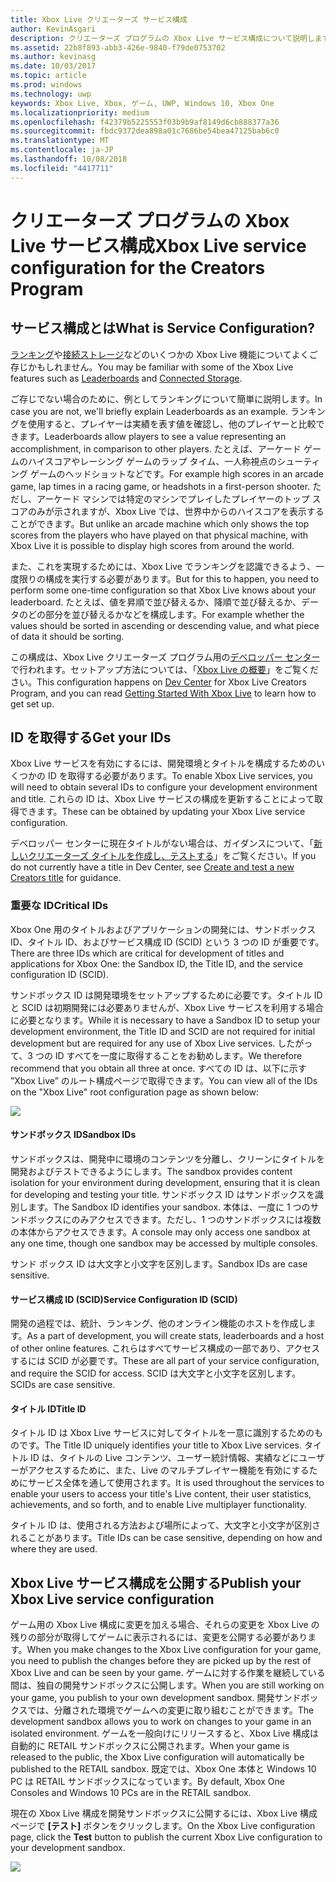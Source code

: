 ```yaml
---
title: Xbox Live クリエーターズ サービス構成
author: KevinAsgari
description: クリエーターズ プログラムの Xbox Live サービス構成について説明します。
ms.assetid: 22b8f893-abb3-426e-9840-f79de0753702
ms.author: kevinasg
ms.date: 10/03/2017
ms.topic: article
ms.prod: windows
ms.technology: uwp
keywords: Xbox Live, Xbox, ゲーム, UWP, Windows 10, Xbox One
ms.localizationpriority: medium
ms.openlocfilehash: f42379b5225553f03b9b9af8149d6cb888377a36
ms.sourcegitcommit: fbdc9372dea898a01c7686be54bea47125bab6c0
ms.translationtype: MT
ms.contentlocale: ja-JP
ms.lasthandoff: 10/08/2018
ms.locfileid: "4417711"
---
```

# <a name="xbox-live-service-configuration-for-the-creators-program"></a><span data-ttu-id="1ef32-104">クリエーターズ プログラムの Xbox Live サービス構成</span><span class="sxs-lookup"><span data-stu-id="1ef32-104">Xbox Live service configuration for the Creators Program</span></span>

## <a name="what-is-service-configuration"></a><span data-ttu-id="1ef32-105">サービス構成とは</span><span class="sxs-lookup"><span data-stu-id="1ef32-105">What is Service Configuration?</span></span>

<span data-ttu-id="1ef32-106">[ランキング](../leaderboards-and-stats-2017/leaderboards.md)や[接続ストレージ](../storage-platform/connected-storage/connected-storage-technical-overview.md)などのいくつかの Xbox Live 機能についてよくご存じかもしれません。</span><span class="sxs-lookup"><span data-stu-id="1ef32-106">You may be familiar with some of the Xbox Live features such as [Leaderboards](../leaderboards-and-stats-2017/leaderboards.md) and [Connected Storage](../storage-platform/connected-storage/connected-storage-technical-overview.md).</span></span>

<span data-ttu-id="1ef32-107">ご存じでない場合のために、例としてランキングについて簡単に説明します。</span><span class="sxs-lookup"><span data-stu-id="1ef32-107">In case you are not, we'll briefly explain Leaderboards as an example.</span></span> <span data-ttu-id="1ef32-108">ランキングを使用すると、プレイヤーは実績を表す値を確認し、他のプレイヤーと比較できます。</span><span class="sxs-lookup"><span data-stu-id="1ef32-108">Leaderboards allow players to see a value representing an accomplishment, in comparison to other players.</span></span> <span data-ttu-id="1ef32-109">たとえば、アーケード ゲームのハイスコアやレーシング ゲームのラップ タイム、一人称視点のシューティング ゲームのヘッドショットなどです。</span><span class="sxs-lookup"><span data-stu-id="1ef32-109">For example high scores in an arcade game, lap times in a racing game, or headshots in a first-person shooter.</span></span> <span data-ttu-id="1ef32-110">ただし、アーケード マシンでは特定のマシンでプレイしたプレイヤーのトップ スコアのみが示されますが、Xbox Live では、世界中からのハイスコアを表示することができます。</span><span class="sxs-lookup"><span data-stu-id="1ef32-110">But unlike an arcade machine which only shows the top scores from the players who have played on that physical machine, with Xbox Live it is possible to display high scores from around the world.</span></span>

<span data-ttu-id="1ef32-111">また、これを実現するためには、Xbox Live でランキングを認識できるよう、一度限りの構成を実行する必要があります。</span><span class="sxs-lookup"><span data-stu-id="1ef32-111">But for this to happen, you need to perform some one-time configuration so that Xbox Live knows about your leaderboard.</span></span> <span data-ttu-id="1ef32-112">たとえば、値を昇順で並び替えるか、降順で並び替えるか、データのどの部分を並び替えるかなどを構成します。</span><span class="sxs-lookup"><span data-stu-id="1ef32-112">For example whether the values should be sorted in ascending or descending value, and what piece of data it should be sorting.</span></span>

<span data-ttu-id="1ef32-113">この構成は、Xbox Live クリエーターズ プログラム用の[デベロッパー センター](http://dev.windows.com)で行われます。セットアップ方法については、「[Xbox Live の概要](get-started-with-xbox-live-creators.md)」をご覧ください。</span><span class="sxs-lookup"><span data-stu-id="1ef32-113">This configuration happens on [Dev Center](http://dev.windows.com) for Xbox Live Creators Program, and you can read [Getting Started With Xbox Live](get-started-with-xbox-live-creators.md) to learn how to get set up.</span></span>

## <a name="get-your-ids"></a><span data-ttu-id="1ef32-114">ID を取得する</span><span class="sxs-lookup"><span data-stu-id="1ef32-114">Get your IDs</span></span>

<span data-ttu-id="1ef32-115">Xbox Live サービスを有効にするには、開発環境とタイトルを構成するためのいくつかの ID を取得する必要があります。</span><span class="sxs-lookup"><span data-stu-id="1ef32-115">To enable Xbox Live services, you will need to obtain several IDs to configure your development environment and title.</span></span> <span data-ttu-id="1ef32-116">これらの ID は、Xbox Live サービスの構成を更新することによって取得できます。</span><span class="sxs-lookup"><span data-stu-id="1ef32-116">These can be obtained by updating your Xbox Live service configuration.</span></span>

<span data-ttu-id="1ef32-117">デベロッパー センターに現在タイトルがない場合は、ガイダンスについて、「[新しいクリエーターズ タイトルを作成し、テストする](create-and-test-a-new-creators-title.md)」をご覧ください。</span><span class="sxs-lookup"><span data-stu-id="1ef32-117">If you do not currently have a title in Dev Center, see [Create and test a new Creators title](create-and-test-a-new-creators-title.md) for guidance.</span></span>

### <a name="critical-ids"></a><span data-ttu-id="1ef32-118">重要な ID</span><span class="sxs-lookup"><span data-stu-id="1ef32-118">Critical IDs</span></span>

<span data-ttu-id="1ef32-119">Xbox One 用のタイトルおよびアプリケーションの開発には、サンドボックス ID、タイトル ID、およびサービス構成 ID (SCID) という 3 つの ID が重要です。</span><span class="sxs-lookup"><span data-stu-id="1ef32-119">There are three IDs which are critical for development of titles and applications for Xbox One: the Sandbox ID, the Title ID, and the service configuration ID (SCID).</span></span>

<span data-ttu-id="1ef32-120">サンドボックス ID は開発環境をセットアップするために必要です。タイトル ID と SCID は初期開発には必要ありませんが、Xbox Live サービスを利用する場合に必要となります。</span><span class="sxs-lookup"><span data-stu-id="1ef32-120">While it is necessary to have a Sandbox ID to setup your development environment, the Title ID and SCID are not required for initial development but are required for any use of Xbox Live services.</span></span> <span data-ttu-id="1ef32-121">したがって、3 つの ID すべてを一度に取得することをお勧めします。</span><span class="sxs-lookup"><span data-stu-id="1ef32-121">We therefore recommend that you obtain all three at once.</span></span> <span data-ttu-id="1ef32-122">すべての ID は、以下に示す ”Xbox Live” のルート構成ページで取得できます。</span><span class="sxs-lookup"><span data-stu-id="1ef32-122">You can view all of the IDs on the "Xbox Live" root configuration page as shown below:</span></span>

![](../images/getting_started/devcenter_sandbox_id.png)

#### <a name="sandbox-ids"></a><span data-ttu-id="1ef32-123">サンドボックス ID</span><span class="sxs-lookup"><span data-stu-id="1ef32-123">Sandbox IDs</span></span>

<span data-ttu-id="1ef32-124">サンドボックスは、開発中に環境のコンテンツを分離し、クリーンにタイトルを開発およびテストできるようにします。</span><span class="sxs-lookup"><span data-stu-id="1ef32-124">The sandbox provides content isolation for your environment during development, ensuring that it is clean for developing and testing your title.</span></span> <span data-ttu-id="1ef32-125">サンドボックス ID はサンドボックスを識別します。</span><span class="sxs-lookup"><span data-stu-id="1ef32-125">The Sandbox ID identifies your sandbox.</span></span> <span data-ttu-id="1ef32-126">本体は、一度に 1 つのサンドボックスにのみアクセスできます。ただし、1 つのサンドボックスには複数の本体からアクセスできます。</span><span class="sxs-lookup"><span data-stu-id="1ef32-126">A console may only access one sandbox at any one time, though one sandbox may be accessed by multiple consoles.</span></span>

<span data-ttu-id="1ef32-127">サンド ボックス ID は大文字と小文字を区別します。</span><span class="sxs-lookup"><span data-stu-id="1ef32-127">Sandbox IDs are case sensitive.</span></span>

#### <a name="service-configuration-id-scid"></a><span data-ttu-id="1ef32-128">サービス構成 ID (SCID)</span><span class="sxs-lookup"><span data-stu-id="1ef32-128">Service Configuration ID (SCID)</span></span>

<span data-ttu-id="1ef32-129">開発の過程では、統計、ランキング、他のオンライン機能のホストを作成します。</span><span class="sxs-lookup"><span data-stu-id="1ef32-129">As a part of development, you will create stats, leaderboards and a host of other online features.</span></span> <span data-ttu-id="1ef32-130">これらはすべてサービス構成の一部であり、アクセスするには SCID が必要です。</span><span class="sxs-lookup"><span data-stu-id="1ef32-130">These are all part of your service configuration, and require the SCID for access.</span></span> <span data-ttu-id="1ef32-131">SCID は大文字と小文字を区別します。</span><span class="sxs-lookup"><span data-stu-id="1ef32-131">SCIDs are case sensitive.</span></span>

#### <a name="title-id"></a><span data-ttu-id="1ef32-132">タイトル ID</span><span class="sxs-lookup"><span data-stu-id="1ef32-132">Title ID</span></span>

<span data-ttu-id="1ef32-133">タイトル ID は Xbox Live サービスに対してタイトルを一意に識別するためのものです。</span><span class="sxs-lookup"><span data-stu-id="1ef32-133">The Title ID uniquely identifies your title to Xbox Live services.</span></span> <span data-ttu-id="1ef32-134">タイトル ID は、タイトルの Live コンテンツ、ユーザー統計情報、実績などにユーザーがアクセスするために、また、Live のマルチプレイヤー機能を有効にするためにサービス全体を通して使用されます。</span><span class="sxs-lookup"><span data-stu-id="1ef32-134">It is used throughout the services to enable your users to access your title's Live content, their user statistics, achievements, and so forth, and to enable Live multiplayer functionality.</span></span>

<span data-ttu-id="1ef32-135">タイトル ID は、使用される方法および場所によって、大文字と小文字が区別されることがあります。</span><span class="sxs-lookup"><span data-stu-id="1ef32-135">Title IDs can be case sensitive, depending on how and where they are used.</span></span>

## <a name="publish-your-xbox-live-service-configuration"></a><span data-ttu-id="1ef32-136">Xbox Live サービス構成を公開する</span><span class="sxs-lookup"><span data-stu-id="1ef32-136">Publish your Xbox Live service configuration</span></span>

<span data-ttu-id="1ef32-137">ゲーム用の Xbox Live 構成に変更を加える場合、それらの変更を Xbox Live の残りの部分が取得してゲームに表示されるには、変更を公開する必要があります。</span><span class="sxs-lookup"><span data-stu-id="1ef32-137">When you make changes to the Xbox Live configuration for your game, you need to publish the changes before they are picked up by the rest of Xbox Live and can be seen by your game.</span></span> <span data-ttu-id="1ef32-138">ゲームに対する作業を継続している間は、独自の開発サンドボックスに公開します。</span><span class="sxs-lookup"><span data-stu-id="1ef32-138">When you are still working on your game, you publish to your own development sandbox.</span></span> <span data-ttu-id="1ef32-139">開発サンドボックスでは、分離された環境でゲームへの変更に取り組むことができます。</span><span class="sxs-lookup"><span data-stu-id="1ef32-139">The development sandbox allows you to work on changes to your game in an isolated environment.</span></span> <span data-ttu-id="1ef32-140">ゲームを一般向けにリリースすると、Xbox Live 構成は自動的に RETAIL サンドボックスに公開されます。</span><span class="sxs-lookup"><span data-stu-id="1ef32-140">When your game is released to the public, the Xbox Live configuration will automatically be published to the RETAIL sandbox.</span></span>
<span data-ttu-id="1ef32-141">既定では、Xbox One 本体と Windows 10 PC は RETAIL サンドボックスになっています。</span><span class="sxs-lookup"><span data-stu-id="1ef32-141">By default, Xbox One Consoles and Windows 10 PCs are in the RETAIL sandbox.</span></span>

<span data-ttu-id="1ef32-142">現在の Xbox Live 構成を開発サンドボックスに公開するには、Xbox Live 構成ページで **[テスト]** ボタンをクリックします。</span><span class="sxs-lookup"><span data-stu-id="1ef32-142">On the Xbox Live configuration page, click the **Test** button to publish the current Xbox Live configuration to your development sandbox.</span></span>

![](../images/creators_udc/creators_udc_xboxlive_config_test.png)